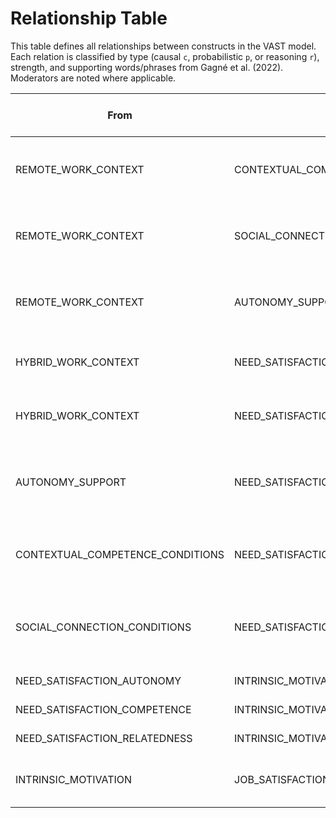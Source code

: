 # Relationship Table

This table defines all relationships between constructs in the VAST model. Each relation is classified by type (causal `c`, probabilistic `p`, or reasoning `r`), strength, and supporting words/phrases from Gagné et al. (2022). Moderators are noted where applicable.

| From | To | Type (strength) | Key words (strength indicator) | Moderator | Comment |
|-----|----|-----------------|--------------------------------|-----------|---------|
| REMOTE_WORK_CONTEXT | CONTEXTUAL_COMPETENCE_CONDITIONS | c (weak) | might thwart | – | Remote work can introduce competence barriers under poor conditions |
| REMOTE_WORK_CONTEXT | SOCIAL_CONNECTION_CONDITIONS | c (moderate) | can present | – | Remote work can challenge relatedness if not well-structured |
| REMOTE_WORK_CONTEXT | AUTONOMY_SUPPORT | r (moderate) | important to | – | Theoretical recommendation for autonomy-supportive design |
| HYBRID_WORK_CONTEXT | NEED_SATISFACTION_AUTONOMY | c (moderate) | seems to offer | – | Hybrid work can promote autonomy if well designed |
| HYBRID_WORK_CONTEXT | NEED_SATISFACTION_RELATEDNESS | c (moderate) | seems to offer | – | Hybrid work can promote relatedness if well structured |
| AUTONOMY_SUPPORT | NEED_SATISFACTION_AUTONOMY | c (strong) | leads to | Emotional Stability (moderator) | Autonomy-supportive management increases autonomy satisfaction |
| CONTEXTUAL_COMPETENCE_CONDITIONS | NEED_SATISFACTION_COMPETENCE | c (weak) | might thwart | – | Competence conditions influence competence satisfaction |
| SOCIAL_CONNECTION_CONDITIONS | NEED_SATISFACTION_RELATEDNESS | c (strong) | lead to | – | Social connection conditions influence relatedness satisfaction |
| NEED_SATISFACTION_AUTONOMY | INTRINSIC_MOTIVATION | c (strong) | significantly related to | – | Core SDT causal link |
| NEED_SATISFACTION_COMPETENCE | INTRINSIC_MOTIVATION | c (strong) | significantly related to | – | Core SDT causal link |
| NEED_SATISFACTION_RELATEDNESS | INTRINSIC_MOTIVATION | c (strong) | significantly related to | – | Core SDT causal link |
| INTRINSIC_MOTIVATION | JOB_SATISFACTION | p (moderate) | positively associated with | – | Motivational quality is associated with job satisfaction |
